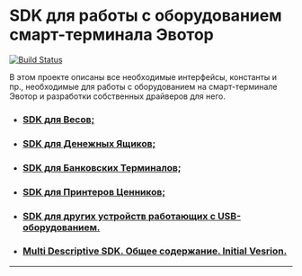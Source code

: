 # SDK для работы с оборудованием смарт-терминала Эвотор

[![Build Status](https://img.shields.io/travis/evotor/device-drivers/master.svg)](https://travis-ci.org/evotor/device-drivers)

В этом проекте описаны все необходимые интерфейсы, константы и пр., необходимые для работы с оборудованием на смарт-терминале Эвотор и разработки собственных драйверов для него.


* ### [SDK для Весов;](https://github.com/VedbeN/device-drivers/blob/master/Scales_SDK.md)

* ### [SDK для Денежных Ящиков;](../device-drivers/blob/master/CashDrawer_SDK.md)

* ### [SDK для Банковских Терминалов;](../device-drivers/blob/master/BankTerminals_SDK.md)

* ### [SDK для Принтеров Ценников;](../device-drivers/blob/master/PricePrinter_SDK.md)

* ### [SDK для других устройств работающих с USB-оборудованием.](../device-drivers/blob/master/OtherDevices_SDK.md)

* ### [Multi Descriptive SDK. Общее содержание. Initial Vesrion.](../device-drivers/blob/master/MultiDescriptive_SDK.md)

-----
